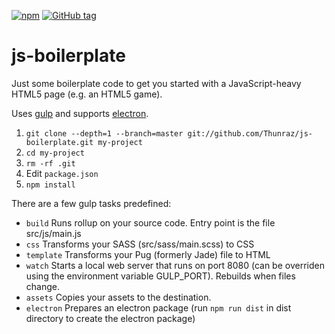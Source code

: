 [![npm](https://img.shields.io/npm/l/express.svg)](https://github.com/Thunraz/js-boilerplate/blob/master/LICENSE)
[![GitHub tag](https://img.shields.io/github/tag/expressjs/express.svg)](https://github.com/Thunraz/js-boilerplate/tags)

# js-boilerplate

Just some boilerplate code to get you started with a JavaScript-heavy HTML5 page (e.g. an HTML5 game).

Uses [gulp](http://gulpjs.com/) and supports [electron](http://electron.atom.io/).

1. `git clone --depth=1 --branch=master git://github.com/Thunraz/js-boilerplate.git my-project`
2. `cd my-project`
3. `rm -rf .git`
4. Edit `package.json`
5. `npm install`

There are a few gulp tasks predefined:
* `build` Runs rollup on your source code. Entry point is the file src/js/main.js
* `css` Transforms your SASS (src/sass/main.scss) to CSS
* `template` Transforms your Pug (formerly Jade) file to HTML
* `watch` Starts a local web server that runs on port 8080 (can be overriden using the environment variable GULP_PORT). Rebuilds when files change.
* `assets` Copies your assets to the destination.
* `electron` Prepares an electron package (run `npm run dist` in dist directory to create the electron package)
